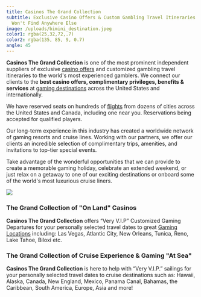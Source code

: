 ```yaml
---
title: Casinos The Grand Collection
subtitle: Exclusive Casino Offers & Custom Gambling Travel Itineraries That You
  Won't Find Anywhere Else
image: /uploads/bimini_destination.jpeg
color1: rgba(25,32,72,.7)
color2: rgba(135, 85, 9, 0.7)
angle: 45
---
```

**Casinos The Grand Collection** is one of the most prominent independent suppliers of exclusive [casino offers](/news) and customized gambling travel itineraries to the world's most experienced gamblers. We connect our clients to the **best casino offers, complimentary privileges, benefits & services** at [gaming destinations](/casinos) across the United States and internationally.

We have reserved seats on hundreds of [flights](https://www.casinostgc.com/flights/) from dozens of cities across the United States and Canada, including one near you. Reservations being accepted for qualified players.

Our long-term experience in this industry has created a worldwide network of gaming resorts and cruise lines. Working with our partners, we offer our clients an incredible selection of complimentary trips, amenities, and invitations to top-tier special events.

Take advantage of the wonderful opportunities that we can provide to create a memorable gaming holiday, celebrate an extended weekend, or just relax on a getaway to one of our exciting destinations or onboard some of the world's most luxurious cruise liners.

![](/uploads/banner-home-199e358dff13760b46a31f1e19cd0d774fc2d578c8c9565fcd212127370a3875.jpg)

### The Grand Collection of "On Land" Casinos

**Casinos The Grand Collection** offers “Very V.I.P” Customized Gaming Departures for your personally selected travel dates to great [Gaming Locations](/casinos) including: Las Vegas, Atlantic City, New Orleans, Tunica, Reno, Lake Tahoe, Biloxi etc. 

### The Grand Collection of Cruise Experience & Gaming "At Sea"

**Casinos The Grand Collection** is here to help with “Very V.I.P.” sailings for your personally selected travel dates to cruise destinations such as: Hawaii, Alaska, Canada, New England, Mexico, Panama Canal, Bahamas, the Caribbean, South America, Europe, Asia and more!